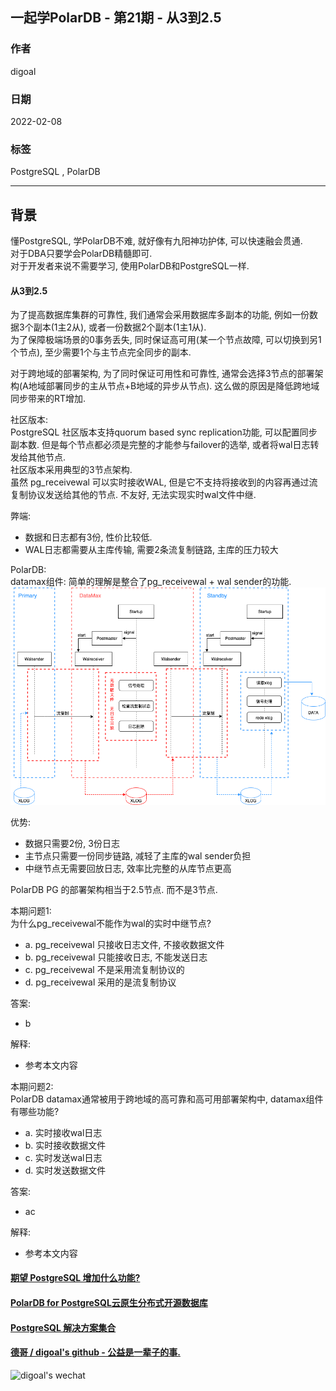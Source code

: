 ## 一起学PolarDB - 第21期 - 从3到2.5  
          
### 作者          
digoal          
          
### 日期          
2022-02-08         
          
### 标签          
PostgreSQL , PolarDB          
          
----          
          
## 背景          
懂PostgreSQL, 学PolarDB不难, 就好像有九阳神功护体, 可以快速融会贯通.          
对于DBA只要学会PolarDB精髓即可.          
对于开发者来说不需要学习, 使用PolarDB和PostgreSQL一样.          
          
#### 从3到2.5     
为了提高数据库集群的可靠性, 我们通常会采用数据库多副本的功能, 例如一份数据3个副本(1主2从), 或者一份数据2个副本(1主1从).    
为了保障极端场景的0事务丢失, 同时保证高可用(某一个节点故障, 可以切换到另1个节点), 至少需要1个与主节点完全同步的副本.    
  
对于跨地域的部署架构, 为了同时保证可用性和可靠性, 通常会选择3节点的部署架构(A地域部署同步的主从节点+B地域的异步从节点). 这么做的原因是降低跨地域同步带来的RT增加.    
  
社区版本:           
PostgreSQL 社区版本支持quorum based sync replication功能, 可以配置同步副本数. 但是每个节点都必须是完整的才能参与failover的选举, 或者将wal日志转发给其他节点.    
社区版本采用典型的3节点架构.   
虽然 pg_receivewal 可以实时接收WAL, 但是它不支持将接收到的内容再通过流复制协议发送给其他的节点. 不友好, 无法实现实时wal文件中继.    
  
弊端:  
- 数据和日志都有3份, 性价比较低.     
- WAL日志都需要从主库传输, 需要2条流复制链路, 主库的压力较大  
  
PolarDB:           
datamax组件: 简单的理解是整合了pg_receivewal + wal sender的功能.   
![pic](20220208_04_pic_001.png)  
  
优势:  
- 数据只需要2份, 3份日志  
- 主节点只需要一份同步链路, 减轻了主库的wal sender负担  
- 中继节点无需要回放日志, 效率比完整的从库节点更高  
  
PolarDB PG 的部署架构相当于2.5节点. 而不是3节点.   
  
          
本期问题1:          
为什么pg_receivewal不能作为wal的实时中继节点?   
- a. pg_receivewal 只接收日志文件, 不接收数据文件  
- b. pg_receivewal 只能接收日志, 不能发送日志   
- c. pg_receivewal 不是采用流复制协议的     
- d. pg_receivewal 采用的是流复制协议   
          
答案:          
- b     
          
解释:          
- 参考本文内容          
        
本期问题2:          
PolarDB datamax通常被用于跨地域的高可靠和高可用部署架构中, datamax组件有哪些功能?   
- a. 实时接收wal日志  
- b. 实时接收数据文件  
- c. 实时发送wal日志   
- d. 实时发送数据文件  
          
答案:          
- ac  
          
解释:          
- 参考本文内容     
  
  
#### [期望 PostgreSQL 增加什么功能?](https://github.com/digoal/blog/issues/76 "269ac3d1c492e938c0191101c7238216")
  
  
#### [PolarDB for PostgreSQL云原生分布式开源数据库](https://github.com/ApsaraDB/PolarDB-for-PostgreSQL "57258f76c37864c6e6d23383d05714ea")
  
  
#### [PostgreSQL 解决方案集合](https://yq.aliyun.com/topic/118 "40cff096e9ed7122c512b35d8561d9c8")
  
  
#### [德哥 / digoal's github - 公益是一辈子的事.](https://github.com/digoal/blog/blob/master/README.md "22709685feb7cab07d30f30387f0a9ae")
  
  
![digoal's wechat](../pic/digoal_weixin.jpg "f7ad92eeba24523fd47a6e1a0e691b59")
  
